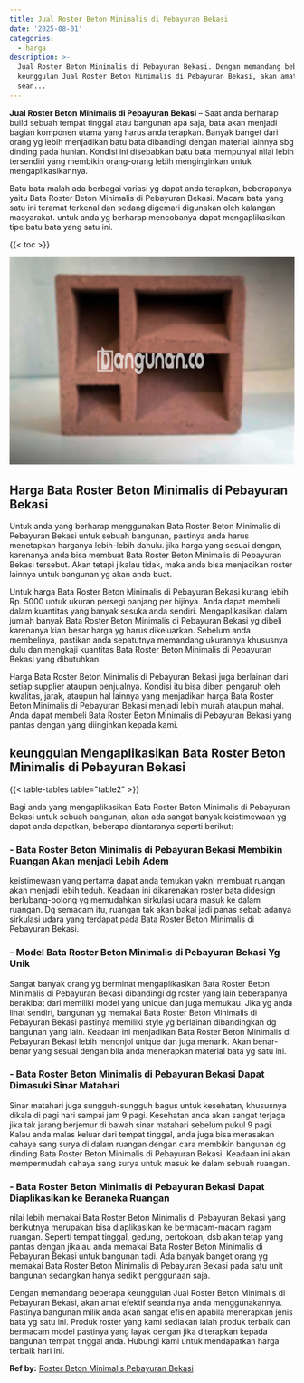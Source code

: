 ```yaml
---
title: Jual Roster Beton Minimalis di Pebayuran Bekasi
date: '2025-08-01'
categories:
  - harga
description: >-
  Jual Roster Beton Minimalis di Pebayuran Bekasi. Dengan memandang beberapa
  keunggulan Jual Roster Beton Minimalis di Pebayuran Bekasi, akan amat efektif
  sean...
---
```


**Jual Roster Beton Minimalis di Pebayuran Bekasi** – Saat anda berharap build sebuah tempat tinggal atau bangunan apa saja, bata akan menjadi bagian komponen utama yang harus anda terapkan. Banyak banget dari orang yg lebih menjadikan batu bata dibandingi dengan material lainnya sbg dinding pada hunian. Kondisi ini disebabkan batu bata mempunyai nilai lebih tersendiri yang membikin orang-orang lebih menginginkan untuk mengaplikasikannya.

Batu bata malah ada berbagai variasi yg dapat anda terapkan, beberapanya yaitu Bata Roster Beton Minimalis di Pebayuran Bekasi. Macam bata yang satu ini teramat terkenal dan sedang digemari digunakan oleh kalangan masyarakat. untuk anda yg berharap mencobanya dapat mengaplikasikan tipe batu bata yang satu ini.

{{< toc >}}

![Jual Roster Beton Minimalis di Pebayuran Bekasi](/images/bata-roster-minimalis-11.png)

## Harga Bata Roster Beton Minimalis di Pebayuran Bekasi

Untuk anda yang berharap menggunakan Bata Roster Beton Minimalis di Pebayuran Bekasi untuk sebuah bangunan, pastinya anda harus menetapkan harganya lebih-lebih dahulu. jika harga yang sesuai dengan, karenanya anda bisa membuat Bata Roster Beton Minimalis di Pebayuran Bekasi tersebut. Akan tetapi jikalau tidak, maka anda bisa menjadikan roster lainnya untuk bangunan yg akan anda buat.

Untuk harga Bata Roster Beton Minimalis di Pebayuran Bekasi kurang lebih Rp. 5000 untuk ukuran persegi panjang per bijinya. Anda dapat membeli dalam kuantitas yang banyak sesuka anda sendiri. Mengaplikasikan dalam jumlah banyak Bata Roster Beton Minimalis di Pebayuran Bekasi yg dibeli karenanya kian besar harga yg harus dikeluarkan. Sebelum anda membelinya, pastikan anda sepatutnya memandang ukurannya khususnya dulu dan mengkaji kuantitas Bata Roster Beton Minimalis di Pebayuran Bekasi yang dibutuhkan.

Harga Bata Roster Beton Minimalis di Pebayuran Bekasi juga berlainan dari setiap supplier ataupun penjualnya. Kondisi itu bisa diberi pengaruh oleh kwalitas, jarak, ataupun hal lainnya yang menjadikan harga Bata Roster Beton Minimalis di Pebayuran Bekasi menjadi lebih murah ataupun mahal. Anda dapat membeli Bata Roster Beton Minimalis di Pebayuran Bekasi yang pantas dengan yang diinginkan kepada kami.

## keunggulan Mengaplikasikan Bata Roster Beton Minimalis di Pebayuran Bekasi

{{< table-tables table="table2" >}}

Bagi anda yang mengaplikasikan Bata Roster Beton Minimalis di Pebayuran Bekasi untuk sebuah bangunan, akan ada sangat banyak keistimewaan yg dapat anda dapatkan, beberapa diantaranya seperti berikut:

### \- Bata Roster Beton Minimalis di Pebayuran Bekasi Membikin Ruangan Akan menjadi Lebih Adem

keistimewaan yang pertama dapat anda temukan yakni membuat ruangan akan menjadi lebih teduh. Keadaan ini dikarenakan roster bata didesign berlubang-bolong yg memudahkan sirkulasi udara masuk ke dalam ruangan. Dg semacam itu, ruangan tak akan bakal jadi panas sebab adanya sirkulasi udara yang terdapat pada Bata Roster Beton Minimalis di Pebayuran Bekasi.

### \- Model Bata Roster Beton Minimalis di Pebayuran Bekasi Yg Unik

Sangat banyak orang yg berminat mengaplikasikan Bata Roster Beton Minimalis di Pebayuran Bekasi dibandingi dg roster yang lain beberapanya berakibat dari memiliki model yang unique dan juga memukau. Jika yg anda lihat sendiri, bangunan yg memakai Bata Roster Beton Minimalis di Pebayuran Bekasi pastinya memiliki style yg berlainan dibandingkan dg bangunan yang lain. Keadaan ini menjadikan Bata Roster Beton Minimalis di Pebayuran Bekasi lebih menonjol unique dan juga menarik. Akan benar-benar yang sesuai dengan bila anda menerapkan material bata yg satu ini.

### \- Bata Roster Beton Minimalis di Pebayuran Bekasi Dapat Dimasuki Sinar Matahari

Sinar matahari juga sungguh-sungguh bagus untuk kesehatan, khususnya dikala di pagi hari sampai jam 9 pagi. Kesehatan anda akan sangat terjaga jika tak jarang berjemur di bawah sinar matahari sebelum pukul 9 pagi. Kalau anda malas keluar dari tempat tinggal, anda juga bisa merasakan cahaya sang surya di dalam ruangan dengan cara membikin bangunan dg dinding Bata Roster Beton Minimalis di Pebayuran Bekasi. Keadaan ini akan mempermudah cahaya sang surya untuk masuk ke dalam sebuah ruangan.

### \- Bata Roster Beton Minimalis di Pebayuran Bekasi Dapat Diaplikasikan ke Beraneka Ruangan

nilai lebih memakai Bata Roster Beton Minimalis di Pebayuran Bekasi yang berikutnya merupakan bisa diaplikasikan ke bermacam-macam ragam ruangan. Seperti tempat tinggal, gedung, pertokoan, dsb akan tetap yang pantas dengan jikalau anda memakai Bata Roster Beton Minimalis di Pebayuran Bekasi untuk bangunan tadi. Ada banyak banget orang yg memakai Bata Roster Beton Minimalis di Pebayuran Bekasi pada satu unit bangunan sedangkan hanya sedikit penggunaan saja.

Dengan memandang beberapa keunggulan Jual Roster Beton Minimalis di Pebayuran Bekasi, akan amat efektif seandainya anda menggunakannya. Pastinya bangunan milik anda akan sangat efisien apabila menerapkan jenis bata yg satu ini. Produk roster yang kami sediakan ialah produk terbaik dan bermacam model pastinya yang layak dengan jika diterapkan kepada bangunan tempat tinggal anda. Hubungi kami untuk mendapatkan harga terbaik hari ini.

**Ref by:** [Roster Beton Minimalis Pebayuran Bekasi](https://id.wikipedia.org/wiki/Roster)

